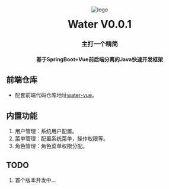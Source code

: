 <p align="center">
	<img alt="logo" style="padding-top: 30px;" src="https://public-1309405450.cos.ap-shanghai.myqcloud.com/static/image/water_logo.png">
</p>
<h1 align="center" style="margin: 10px 0 10px; font-weight: bold;">Water V0.0.1</h1>
<h3 align="center">主打一个精简</h3>
<h4 align="center">基于SpringBoot+Vue前后端分离的Java快速开发框架</h4>


## 前端仓库

* 配套前端代码仓库地址[water-vue](https://github.com/ycicic/water-vue)。

## 内置功能

1. 用户管理：系统用户配置。
2. 菜单管理：配置系统菜单，操作权限等。
3. 角色管理：角色菜单权限分配。

## TODO

1. 首个版本开发中...